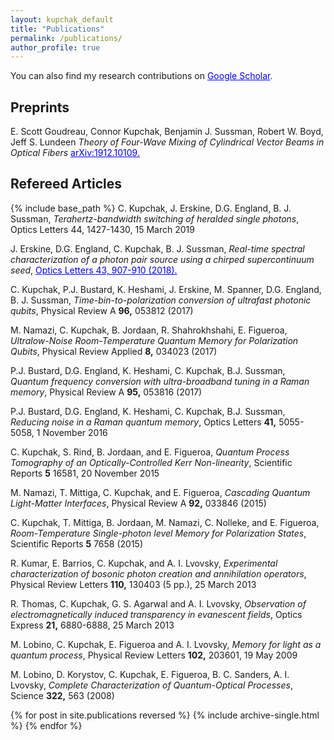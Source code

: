 ```yaml
---
layout: kupchak_default
title: "Publications"
permalink: /publications/
author_profile: true
---
```


You can also find my research contributions on <a href="https://scholar.google.ca/citations?user=lqDWDJcAAAAJ&hl=en&oi=ao" style="color:blue">Google Scholar</a>.

## Preprints

E. Scott Goudreau, Connor Kupchak, Benjamin J. Sussman, Robert W. Boyd, Jeff S. Lundeen
<i>Theory of Four-Wave Mixing of Cylindrical Vector Beams in Optical Fibers</i> <a href="https://arxiv.org/abs/1912.10109" style="color:blue">arXiv:1912.10109.</a> 

## Refereed Articles

{% include base_path %}
C. Kupchak, J. Erskine, D.G. England,  B. J. Sussman,
<i>Terahertz-bandwidth switching of heralded single photons</i>, Optics Letters 44,</b> 1427-1430, 15 March 2019

J. Erskine, D.G. England, C. Kupchak, B. J. Sussman,
<i>Real-time spectral characterization of a photon pair source using a chirped supercontinuum seed</i>, <a href="https://doi.org/10.1364/OL.44.001427" style="color:blue">Optics Letters 43,</b> 907-910 (2018).</a>

C. Kupchak, P.J. Bustard, K. Heshami, J. Erskine, M. Spanner, D.G. England, B. J. Sussman,
<i>Time-bin-to-polarization conversion of ultrafast photonic qubits</i>, Physical Review A <b>96,</b> 053812 (2017)

M. Namazi, C. Kupchak, B. Jordaan, R. Shahrokhshahi, E. Figueroa,
<i>Ultralow-Noise Room-Temperature Quantum Memory for Polarization Qubits</i>, Physical Review Applied <b>8,</b> 034023 (2017)

P.J. Bustard, D.G. England, K. Heshami, C. Kupchak, B.J. Sussman,
<i>Quantum frequency conversion with ultra-broadband tuning in a Raman memory</i>, Physical Review A <b>95,</b> 053816 (2017)
  
P.J. Bustard, D.G. England, K. Heshami, C. Kupchak, B.J. Sussman,
<i>Reducing noise in a Raman quantum memory</i>, Optics Letters <b>41,</b> 5055-5058, 1 November 2016

C. Kupchak, S. Rind, B. Jordaan, and E. Figueroa, 
<i>Quantum Process Tomography of an Optically-Controlled Kerr Non-linearity</i>, Scientific Reports <b>5</b> 16581, 20 November 2015

M. Namazi,  T. Mittiga, C. Kupchak, and E. Figueroa, 
<i>Cascading Quantum Light-Matter Interfaces</i>, Physical Review A <b>92,</b> 033846 (2015)

C. Kupchak, T. Mittiga, B. Jordaan, M. Namazi, C.  Nolleke, and E. Figueroa, 
<i>Room-Temperature Single-photon level Memory for Polarization States</i>, Scientific Reports <b>5</b> 7658 (2015)

R. Kumar, E. Barrios, C. Kupchak, and A. I. Lvovsky, 
<i>Experimental characterization of bosonic photon creation and annihilation operators</i>, Physical Review Letters <b>110,</b> 130403 (5 pp.), 25 March 2013 

R. Thomas, C. Kupchak, G. S. Agarwal and A. I. Lvovsky, 
<i>Observation of electromagnetically induced transparency in evanescent fields</i>, Optics Express <b>21,</b> 6880-6888, 25 March 2013 


M.  Lobino, C. Kupchak, E. Figueroa and A. I. Lvovsky, 
<i>Memory for light as a quantum process</i>, Physical Review Letters <b>102,</b> 203601, 19 May 2009 

M. Lobino, D. Korystov, C. Kupchak, E. Figueroa, B. C. Sanders, A. I.  Lvovsky, 
<i>Complete Characterization of Quantum-Optical Processes</i>, Science <b>322,</b> 563 (2008)

{% for post in site.publications reversed %}
  {% include archive-single.html %}
{% endfor %}
